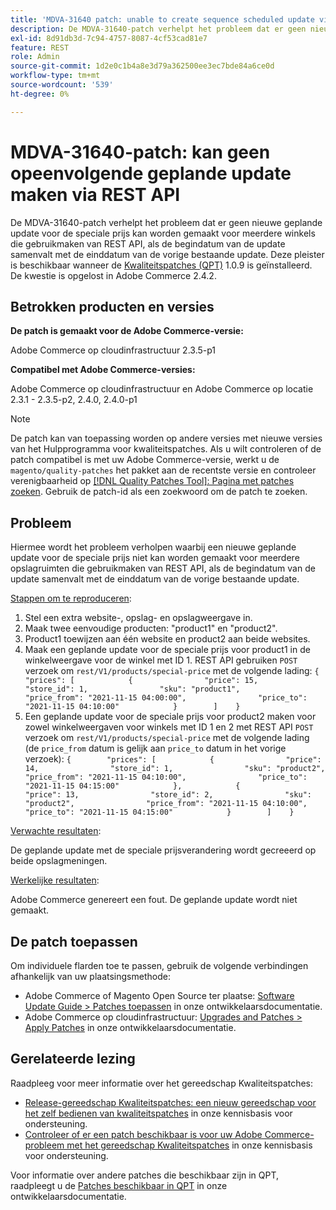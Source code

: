 ```yaml
---
title: 'MDVA-31640 patch: unable to create sequence scheduled update via REST API'
description: De MDVA-31640-patch verhelpt het probleem dat er geen nieuwe geplande update voor de speciale prijs kan worden gemaakt voor meerdere winkels die gebruikmaken van REST API, als de begindatum van de update samenvalt met de einddatum van de vorige bestaande update. Deze patch is beschikbaar wanneer [Quality Patches Tool (QPT)] (/help/announcements/adobe-commerce-announcements/magento-quality-patches-released-new-tool-to-self-serve-quality-patches.md) 1.0.9 is geïnstalleerd. De kwestie is opgelost in Adobe Commerce 2.4.2.
exl-id: 8d91db3d-7c94-4757-8087-4cf53cad81e7
feature: REST
role: Admin
source-git-commit: 1d2e0c1b4a8e3d79a362500ee3ec7bde84a6ce0d
workflow-type: tm+mt
source-wordcount: '539'
ht-degree: 0%

---
```


# MDVA-31640-patch: kan geen opeenvolgende geplande update maken via REST API

De MDVA-31640-patch verhelpt het probleem dat er geen nieuwe geplande update voor de speciale prijs kan worden gemaakt voor meerdere winkels die gebruikmaken van REST API, als de begindatum van de update samenvalt met de einddatum van de vorige bestaande update. Deze pleister is beschikbaar wanneer de [Kwaliteitspatches (QPT)](/help/announcements/adobe-commerce-announcements/magento-quality-patches-released-new-tool-to-self-serve-quality-patches.md) 1.0.9 is geïnstalleerd. De kwestie is opgelost in Adobe Commerce 2.4.2.

## Betrokken producten en versies

**De patch is gemaakt voor de Adobe Commerce-versie:**

Adobe Commerce op cloudinfrastructuur 2.3.5-p1

**Compatibel met Adobe Commerce-versies:**

Adobe Commerce op cloudinfrastructuur en Adobe Commerce op locatie 2.3.1 - 2.3.5-p2, 2.4.0, 2.4.0-p1

>[!NOTE]
>
>De patch kan van toepassing worden op andere versies met nieuwe versies van het Hulpprogramma voor kwaliteitspatches. Als u wilt controleren of de patch compatibel is met uw Adobe Commerce-versie, werkt u de `magento/quality-patches` het pakket aan de recentste versie en controleer verenigbaarheid op [[!DNL Quality Patches Tool]: Pagina met patches zoeken](https://devdocs.magento.com/quality-patches/tool.html#patch-grid). Gebruik de patch-id als een zoekwoord om de patch te zoeken.

## Probleem

Hiermee wordt het probleem verholpen waarbij een nieuwe geplande update voor de speciale prijs niet kan worden gemaakt voor meerdere opslagruimten die gebruikmaken van REST API, als de begindatum van de update samenvalt met de einddatum van de vorige bestaande update.

<u>Stappen om te reproduceren</u>:

1. Stel een extra website-, opslag- en opslagweergave in.
1. Maak twee eenvoudige producten: &quot;product1&quot; en &quot;product2&quot;.
1. Product1 toewijzen aan één website en product2 aan beide websites.
1. Maak een geplande update voor de speciale prijs voor product1 in de winkelweergave voor de winkel met ID 1. REST API gebruiken `POST` verzoek om `rest/V1/products/special-price` met de volgende lading:
   `{        "prices": [            {                "price": 15,                "store_id": 1,                "sku": "product1",                "price_from": "2021-11-15 04:00:00",                "price_to": "2021-11-15 04:10:00"            }        ]    }`
1. Een geplande update voor de speciale prijs voor product2 maken voor zowel winkelweergaven voor winkels met ID 1 en 2 met REST API `POST` verzoek om `rest/V1/products/special-price` met de volgende lading (de `price_from` datum is gelijk aan `price_to` datum in het vorige verzoek):
   `{        "prices": [            {                "price": 14,                "store_id": 1,                "sku": "product2",                "price_from": "2021-11-15 04:10:00",                "price_to": "2021-11-15 04:15:00"            },            {                "price": 13,                "store_id": 2,                "sku": "product2",                "price_from": "2021-11-15 04:10:00",                "price_to": "2021-11-15 04:15:00"            }        ]    }`

<u>Verwachte resultaten</u>:

De geplande update met de speciale prijsverandering wordt gecreeerd op beide opslagmeningen.

<u>Werkelijke resultaten</u>:

Adobe Commerce genereert een fout. De geplande update wordt niet gemaakt.

## De patch toepassen

Om individuele flarden toe te passen, gebruik de volgende verbindingen afhankelijk van uw plaatsingsmethode:

* Adobe Commerce of Magento Open Source ter plaatse: [Software Update Guide > Patches toepassen](https://devdocs.magento.com/guides/v2.4/comp-mgr/patching/mqp.html) in onze ontwikkelaarsdocumentatie.
* Adobe Commerce op cloudinfrastructuur: [Upgrades and Patches > Apply Patches](https://devdocs.magento.com/cloud/project/project-patch.html) in onze ontwikkelaarsdocumentatie.

## Gerelateerde lezing

Raadpleeg voor meer informatie over het gereedschap Kwaliteitspatches:

* [Release-gereedschap Kwaliteitspatches: een nieuw gereedschap voor het zelf bedienen van kwaliteitspatches](/help/announcements/adobe-commerce-announcements/magento-quality-patches-released-new-tool-to-self-serve-quality-patches.md) in onze kennisbasis voor ondersteuning.
* [Controleer of er een patch beschikbaar is voor uw Adobe Commerce-probleem met het gereedschap Kwaliteitspatches](/help/support-tools/patches-available-in-qpt-tool/check-patch-for-magento-issue-with-magento-quality-patches.md) in onze kennisbasis voor ondersteuning.

Voor informatie over andere patches die beschikbaar zijn in QPT, raadpleegt u de [Patches beschikbaar in QPT](https://devdocs.magento.com/quality-patches/tool.html#patch-grid) in onze ontwikkelaarsdocumentatie.
